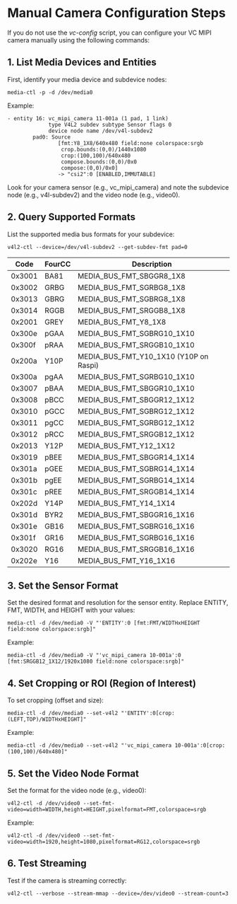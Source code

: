 
# Manual Camera Configuration Steps
If you do not use the *vc-config* script, you can configure your VC MIPI camera manually using the following commands:
## 1. List Media Devices and Entities
First, identify your media device and subdevice nodes:
```shell
media-ctl -p -d /dev/media0
```
Example:
```
- entity 16: vc_mipi_camera 11-001a (1 pad, 1 link)
             type V4L2 subdev subtype Sensor flags 0
             device node name /dev/v4l-subdev2
        pad0: Source
                [fmt:Y8_1X8/640x480 field:none colorspace:srgb
                 crop.bounds:(0,0)/1440x1080
                 crop:(100,100)/640x480
                 compose.bounds:(0,0)/0x0
                 compose:(0,0)/0x0]
                -> "csi2":0 [ENABLED,IMMUTABLE]
```
Look for your camera sensor (e.g., vc_mipi_camera) and note the subdevice node (e.g., v4l-subdev2) and the video node (e.g., video0).
## 2. Query Supported Formats
List the supported media bus formats for your subdevice:
```shell
v4l2-ctl --device=/dev/v4l-subdev2 --get-subdev-fmt pad=0
```
| Code    | FourCC | Description                          |
|---------|--------|--------------------------------------|
| 0x3001  | BA81   | MEDIA_BUS_FMT_SBGGR8_1X8             |
| 0x3002  | GRBG   | MEDIA_BUS_FMT_SGRBG8_1X8             |
| 0x3013  | GBRG   | MEDIA_BUS_FMT_SGBRG8_1X8             |
| 0x3014  | RGGB   | MEDIA_BUS_FMT_SRGGB8_1X8             |
| 0x2001  | GREY   | MEDIA_BUS_FMT_Y8_1X8                 |
| 0x300e  | pGAA   | MEDIA_BUS_FMT_SGBRG10_1X10           |
| 0x300f  | pRAA   | MEDIA_BUS_FMT_SRGGB10_1X10           |
| 0x200a  | Y10P   | MEDIA_BUS_FMT_Y10_1X10 (Y10P on Raspi)|
| 0x300a  | pgAA   | MEDIA_BUS_FMT_SGRBG10_1X10           |
| 0x3007  | pBAA   | MEDIA_BUS_FMT_SBGGR10_1X10           |
| 0x3008  | pBCC   | MEDIA_BUS_FMT_SBGGR12_1X12           |
| 0x3010  | pGCC   | MEDIA_BUS_FMT_SGBRG12_1X12           |
| 0x3011  | pgCC   | MEDIA_BUS_FMT_SGRBG12_1X12           |
| 0x3012  | pRCC   | MEDIA_BUS_FMT_SRGGB12_1X12           |
| 0x2013  | Y12P   | MEDIA_BUS_FMT_Y12_1X12               |
| 0x3019  | pBEE   | MEDIA_BUS_FMT_SBGGR14_1X14           |
| 0x301a  | pGEE   | MEDIA_BUS_FMT_SGBRG14_1X14           |
| 0x301b  | pgEE   | MEDIA_BUS_FMT_SGRBG14_1X14           |
| 0x301c  | pREE   | MEDIA_BUS_FMT_SRGGB14_1X14           |
| 0x202d  | Y14P   | MEDIA_BUS_FMT_Y14_1X14               |
| 0x301d  | BYR2   | MEDIA_BUS_FMT_SBGGR16_1X16           |
| 0x301e  | GB16   | MEDIA_BUS_FMT_SGBRG16_1X16           |
| 0x301f  | GR16   | MEDIA_BUS_FMT_SGRBG16_1X16           |
| 0x3020  | RG16   | MEDIA_BUS_FMT_SRGGB16_1X16           |
| 0x202e  | Y16    | MEDIA_BUS_FMT_Y16_1X16               |

## 3.  Set the Sensor Format
Set the desired format and resolution for the sensor entity. Replace ENTITY, FMT, WIDTH, and HEIGHT with your values:
```shell
media-ctl -d /dev/media0 -V "'ENTITY':0 [fmt:FMT/WIDTHxHEIGHT field:none colorspace:srgb]"
```
Example:
```shell
media-ctl -d /dev/media0 -V "'vc_mipi_camera 10-001a':0 [fmt:SRGGB12_1X12/1920x1080 field:none colorspace:srgb]"
```
## 4.  Set Cropping or ROI (Region of Interest)
To set cropping (offset and size):
```shell
media-ctl -d /dev/media0 --set-v4l2 "'ENTITY':0[crop:(LEFT,TOP)/WIDTHxHEIGHT]"
```
Example:
```shell
media-ctl -d /dev/media0 --set-v4l2 "'vc_mipi_camera 10-001a':0[crop:(100,100)/640x480]"
```
## 5. Set the Video Node Format
Set the format for the video node (e.g., video0):
```shell
v4l2-ctl -d /dev/video0 --set-fmt-video=width=WIDTH,height=HEIGHT,pixelformat=FMT,colorspace=srgb
```
Example:
```shell
v4l2-ctl -d /dev/video0 --set-fmt-video=width=1920,height=1080,pixelformat=RG12,colorspace=srgb
```
## 6.  Test Streaming
Test if the camera is streaming correctly:
```shell
v4l2-ctl --verbose --stream-mmap --device=/dev/video0 --stream-count=3
```
